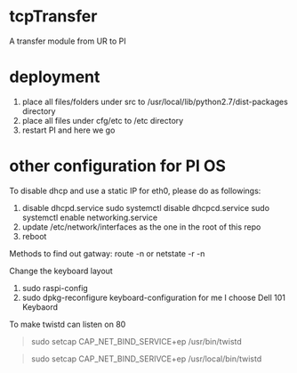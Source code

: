 
# tcpTransfer
A transfer module from UR to PI

# deployment
1.  place all files/folders under src to /usr/local/lib/python2.7/dist-packages directory
2.  place all files under cfg/etc to /etc directory
3.  restart PI and here we go

# other configuration for PI OS
To disable dhcp and use a static IP for eth0, please do as followings:
1.  disable dhcpd.service
    sudo systemctl disable dhcpcd.service
    sudo systemctl enable networking.service
2.  update /etc/network/interfaces as the one in the root of this repo
3.  reboot

Methods to find out gatway:
  route -n
  or 
  netstate -r -n

Change the keyboard layout
1. sudo raspi-config
2. sudo dpkg-reconfigure keyboard-configuration 
for me I choose Dell 101 Keybaord

To make twistd can listen on 80
>sudo setcap CAP_NET_BIND_SERVICE+ep /usr/bin/twistd

>sudo setcap CAP_NET_BIND_SERIVCE+ep /usr/local/bin/twistd

